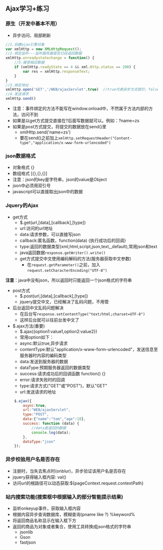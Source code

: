 ## Ajax学习+练习
### 原生（开发中基本不用）
- 异步访问、局部刷新
```javascript
//1.创建ajax引擎对象
var xmlHttp = new XMLHttpRequest();
//2.绑定监听---监听服务器是否已经返回数据
xmlHttp.onreadystatechange = function() {
    //5.接受相应数据
    if (xmlHttp.readyState == 4 && xml.Http.status == 200) {
        var res = xmlHttp.responseText;
    } 
}
//3.绑定地址
xmlHttp.open('GET','/WEB/ajaxServlet',true)  //true代表异步方式提价，false代表同步方式提交
//4.发送请求
xmlHttp.send()

```
- 注意：事件绑定的方法不能写在window.onload中，不然属于方法内部的方法，访问不到
- 如果是以get方式提交直接在?后面写数据就可以。例如：?name=zs
- 如果是post方式提交，将提交的数据放在send()里
    - xmlHttp.send('name=zs')
    - 要在send()之前加上`xmlHttp.setRequestHeader("Content-type","application/x-www-form-urlencoded")`

### json数据格式
- 对象格式 {}
- 数组格式 [{},{},{}]
- 注意：json的key是字符串，json的value是Object
- json中必须用双引号
- javascript可以直接取出json中的数据

### Jquery的Ajax
- get方式
    - $.get(url,[data],[callback],[type])
    - url:访问的url地址
    - data:请求参数，可以直接写json
    - callback:匿名函数，function(data) {执行成功后的回调}
    - type:返回的数据类型(xml,html,script,json,text,_default),常用json和text
    - java返回数据`response.getWriter().write()`
    - get方式提交中文使用编码解码的方法(服务器获取中文参数)
        - 在`request.getParameter()`之前，加入`request.setCharacterEncoding("UTF-8")`

**注意**：java中没有json，所以返回时只能返回一个json格式的字符串

- post方式
    - $.post(url,[data],[callback],[type])
    - jquery提交中文，已经解决了乱码问题，不用管
- 后台返回中文乱码问题解决
    - 在后台写`response.setContentType("text/html;charset=UTF-8")`
    - 这样后台就可以往前台发中文了
- $.ajax方法(重要)
    - $.ajax({option1:value1,option2:value2})
    - 常用option如下：
    - async:默认true,异步请求
    - contentType:默认"application/x-www-form-urlencoded"，发送信息至服务器时内容的编码类型
    - data:发送到服务器的数据
    - dataType:预期服务器返回的数据类型
    - success:请求成功后的回调函数 function() {}
    - error:请求失败时的回调
    - type:请求方式("GET"或"POST")，默认"GET"
    - url:发送请求的地址
```javascript
    $.ajax({
        async:true,
        url:"WEB/ajaxServlet",
        type:"POST",
        data:{"name":"tom","age":18},
        success: function (data) {
            //data是返回的数据
            console.log(data);
        },
        dataType:"json"
    });
```
### 异步校验用户名是否存在
- 注册时，当失去焦点时(onblur)，异步验证该用户名是否存在
- jquery获得输入框内容: val()
- 访问url的根路径可以动态获取:${pageContext.request.contextPath}

### 站内搜索功能(搜索框中根据输入的部分智能提示结果)
- 监听onkeyup事件，获取输入框内容
- 根据内容异步查询数据库，模糊查询(pname like ?) %keyword%
- 将返回商品名称显示在输入框下方
- 返回的商品为对象或者集合，使用工具转换成json格式的字符串
    - jsonlib
    - Gson
    - fastjson